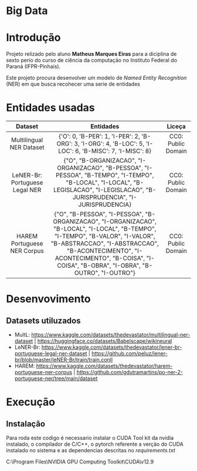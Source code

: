 # Big Data

# Introdução 
Projeto relizado pelo aluno **Matheus Marques Eiras** para a diciplina de sexto perio do curso de ciência da computação no Instituto Federal do Paraná (IFPR-Pinhais).

Este projeto procura desenvolver um modelo de *Named Entity Recognition* (NER) em que busca recohecer uma serie de entidades

# Entidades usadas 
| Dataset                        | Entidades                                                                                                                                                                                                                                                               | Liceça             |
| :----------------------------: | :---------------------------------------------------------------------------------------------------------------------------------------------------------------------------------------------------------------------------------------------------------------------: | :----------------: |
| Multilingual NER Dataset       | {'O': 0, 'B-PER': 1, 'I-PER': 2, 'B-ORG': 3, 'I-ORG': 4, 'B-LOC': 5, 'I-LOC': 6, 'B-MISC': 7, 'I-MISC': 8}                                                                                                                                                              | CC0: Public Domain |
| LeNER-Br: Portuguese Legal NER | {"O", "B-ORGANIZACAO", "I-ORGANIZACAO", "B-PESSOA", "I-PESSOA", "B-TEMPO", "I-TEMPO", "B-LOCAL", "I-LOCAL", "B-LEGISLACAO", "I-LEGISLACAO", "B-JURISPRUDENCIA", "I-JURISPRUDENCIA}                                                                                      | CC0: Public Domain |
| HAREM Portuguese NER Corpus    | {"O", "B-PESSOA", "I-PESSOA", "B-ORGANIZACAO", "I-ORGANIZACAO", "B-LOCAL", "I-LOCAL", "B-TEMPO", "I-TEMPO", "B-VALOR", "I-VALOR", "B-ABSTRACCAO", "I-ABSTRACCAO", "B-ACONTECIMENTO", "I-ACONTECIMENTO", "B-COISA", "I-COISA", "B-OBRA", "I-OBRA", "B-OUTRO", "I-OUTRO"} | CC0: Public Domain |

# Desenvovimento

## Datasets utiluzados
- MultL: https://www.kaggle.com/datasets/thedevastator/multilingual-ner-dataset | https://huggingface.co/datasets/Babelscape/wikineural
- LeNER-Br: https://www.kaggle.com/datasets/thedevastator/lener-br-portuguese-legal-ner-dataset | https://github.com/peluz/lener-br/blob/master/leNER-Br/train/train.conll
- HAREM: https://www.kaggle.com/datasets/thedevastator/harem-portuguese-ner-corpus | https://github.com/gdutramartins/po-ner-2-portuguese-ner/tree/main/dataset

# Execução

## Instalação 

Para roda este codigo é necessario instalar o CUDA Tool kit da nvidia instalado, o compilador de C/C++, o pytorch referente a verção do CUDA instalado no sistema e as dependencias descritas no *requirements.txt* 

C:\Program Files\NVIDIA GPU Computing Toolkit\CUDA\v12.9